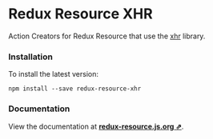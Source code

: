 # Redux Resource XHR

Action Creators for Redux Resource that use the [xhr](https://github.com/naugtur/xhr) library.

### Installation

To install the latest version:

```
npm install --save redux-resource-xhr
```

### Documentation

View the documentation at
**[redux-resource.js.org ⇗](https://redux-resource.js.org/)**.
